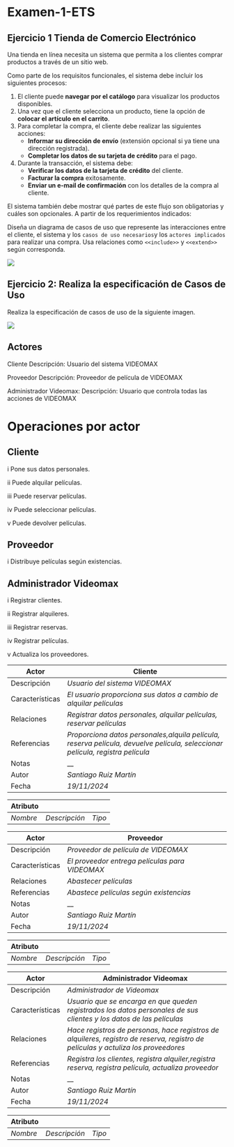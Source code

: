 # Examen-1-ETS
## Ejercicio 1 Tienda de Comercio Electrónico

Una tienda en línea necesita un sistema que permita a los clientes comprar productos a través de un sitio web.

Como parte de los requisitos funcionales, el sistema debe incluir los siguientes procesos:

1. El cliente puede **navegar por el catálogo** para visualizar los productos disponibles.
2. Una vez que el cliente selecciona un producto, tiene la opción de **colocar el artículo en el carrito**.
3. Para completar la compra, el cliente debe realizar las siguientes acciones:
   - **Informar su dirección de envío** (extensión opcional si ya tiene una dirección registrada).
   - **Completar los datos de su tarjeta de crédito** para el pago.
4. Durante la transacción, el sistema debe:
   - **Verificar los datos de la tarjeta de crédito** del cliente.
   - **Facturar la compra** exitosamente.
   - **Enviar un e-mail de confirmación** con los detalles de la compra al cliente.

El sistema también debe mostrar qué partes de este flujo son obligatorias y cuáles son opcionales. A partir de los requerimientos indicados:

Diseña un diagrama de casos de uso que represente las interacciones entre el cliente, el sistema y los `casos de uso necesarios`y los `actores implicados` para realizar una compra. Usa relaciones como `<<include>>` y `<<extend>>` según corresponda.

<img src="Ejercicio 1 Tienda de Comercio Electrónico.drawio.png">

## Ejercicio 2: Realiza la especificación de Casos de Uso

Realiza la especificación de casos de uso de la siguiente imagen.

<img src="images/alguiler-pelicula-cu.png">

## Actores

Cliente
Descripción: Usuario del sistema VIDEOMAX

Proveedor
Descripción: Proveedor de película de VIDEOMAX

Administrador Videomax:
Descripción: Usuario que controla todas las acciones de VIDEOMAX

# Operaciones por actor

## Cliente

i Pone sus datos personales.

ii Puede alquilar películas.

iii Puede reservar películas.

iv Puede seleccionar películas.

v Puede devolver películas.

## Proveedor

i Distribuye películas según existencias.

## Administrador Videomax

i Registrar clientes.

ii Registrar alquileres.

iii Registrar reservas.

iv Registrar películas.

v Actualiza los proveedores.



|  Actor | Cliente  |
|---|---|
| Descripción  | _Usuario del sistema VIDEOMAX_  |
| Características  | _El usuario proporciona sus datos a cambio de alquilar películas_ |
| Relaciones | _Registrar datos personales, alquilar películas, reservar películas_  |
| Referencias | _Proporciona datos personales,alquila película, reserva película, devuelve película, seleccionar película, registra película_ |
|  Notas |  __ |
| Autor  | _Santiago Ruiz Martín_ |
|Fecha | _19/11/2024_ |

|  Atributo |||
|---|---|---|
| _Nombre_  | _Descripción_  | _Tipo_ |


|  Actor | Proveedor |
|---|---|
| Descripción  | _Proveedor de película de VIDEOMAX_  |
| Características  | _El proveedor entrega películas para VIDEOMAX_ |
| Relaciones | _Abastecer películas_  |
| Referencias | _Abastece películas según existencias_ |
|  Notas |  __ |
| Autor  | _Santiago Ruiz Martín_ |
|Fecha | _19/11/2024_ |

|  Atributo |||
|---|---|---|
| _Nombre_  | _Descripción_  | _Tipo_ |


|  Actor | Administrador Videomax|
|---|---|
| Descripción  | _Administrador de Videomax_  |
| Características  | _Usuario que se encarga en que queden registrados los datos personales de sus clientes y los datos de las películas_ |
| Relaciones | _Hace registros de personas, hace registros de alquileres, registro de reserva, registro de películas y actuliza los proveedores_  |
| Referencias | _Registra los clientes, registra alquiler,registra reserva, registra película, actualiza proveedor_ |
|  Notas |  __ |
| Autor  | _Santiago Ruiz Martín_ |
|Fecha | _19/11/2024_ |

|  Atributo |||
|---|---|---|
| _Nombre_  | _Descripción_  | _Tipo_ |
